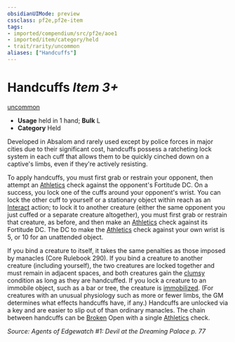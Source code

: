 ```yaml
---
obsidianUIMode: preview
cssclass: pf2e,pf2e-item
tags:
- imported/compendium/src/pf2e/aoe1
- imported/item/category/held
- trait/rarity/uncommon
aliases: ["Handcuffs"]
---
```

# Handcuffs *Item 3+*  
[uncommon](uncommon.md)  

- **Usage** held in 1 hand; **Bulk** L
- **Category** Held

Developed in Absalom and rarely used except by police forces in major cities due to their significant cost, handcuffs possess a ratcheting lock system in each cuff that allows them to be quickly cinched down on a captive's limbs, even if they're actively resisting.

To apply handcuffs, you must first grab or restrain your opponent, then attempt an [Athletics](../../skills.md#Athletics) check against the opponent's Fortitude DC. On a success, you lock one of the cuffs around your opponent's wrist. You can lock the other cuff to yourself or a stationary object within reach as an [Interact](interact.md) action; to lock it to another creature (either the same opponent you just cuffed or a separate creature altogether), you must first grab or restrain that creature, as before, and then make an [Athletics](../../skills.md#Athletics) check against its Fortitude DC. The DC to make the [Athletics](../../skills.md#Athletics) check against your own wrist is 5, or 10 for an unattended object.

If you bind a creature to itself, it takes the same penalties as those imposed by manacles (Core Rulebook 290). If you bind a creature to another creature (including yourself), the two creatures are locked together and must remain in adjacent spaces, and both creatures gain the [clumsy](conditions.md#Clumsy) condition as long as they are handcuffed. If you lock a creature to an immobile object, such as a bar or tree, the creature is [immobilized](conditions.md#Immobilized). (For creatures with an unusual physiology such as more or fewer limbs, the GM determines what effects handcuffs have, if any.) Handcuffs are unlocked via a key and are easier to slip out of than ordinary manacles. The chain between handcuffs can be [Broken](conditions.md#Broken) Open with a single [Athletics](../../skills.md#Athletics) check.

*Source: Agents of Edgewatch #1: Devil at the Dreaming Palace p. 77*